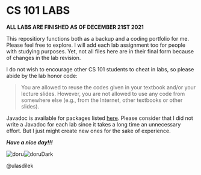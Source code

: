 # CS 101 LABS
**ALL LABS ARE FINISHED AS OF DECEMBER 21ST 2021**

This repositiory functions both as a backup and a coding portfolio for me. Please feel free to explore. I will add each lab assignment too for people with studying purposes. Yet, not all files here are in their final form because of changes in the lab revision.

I do not wish to encourage other CS 101 students to cheat in labs, so please abide by the lab honor code:
> You are allowed to reuse the codes given in your textbook and/or your lecture slides. However, you are not allowed to use any code from somewhere else (e.g., from the Internet, other textbooks or other slides).

Javadoc is available for packages listed [here](https://htmlpreview.github.io/?https://github.com/ulasdilek/labs/blob/main/out/javadoc/allpackages-index.html). Please consider that I did not write a Javadoc for each lab since it takes a long time an unnecessary effort. But I just might create new ones for the sake of experience.

***Have a nice day!!!***

![doru](https://user-images.githubusercontent.com/91346067/146985585-59e4023c-e717-41ec-bf0e-4073d78cef3c.png#gh-light-mode-only)![doruDark](https://user-images.githubusercontent.com/91346067/146986137-a9e5e479-e917-47bc-957e-3ad2f8267ba3.png#gh-dark-mode-only)

@ulasdilek
